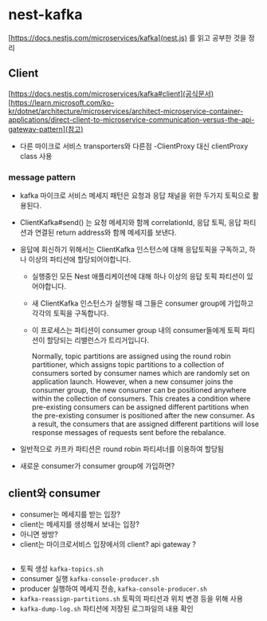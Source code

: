 # nest-kafka

[https://docs.nestjs.com/microservices/kafka](nest.js) 를 읽고 공부한 것을 정리

## Client

[https://docs.nestjs.com/microservices/kafka#client](공식문서)
[https://learn.microsoft.com/ko-kr/dotnet/architecture/microservices/architect-microservice-container-applications/direct-client-to-microservice-communication-versus-the-api-gateway-pattern](참고)

- 다른 마이크로 서비스 transporters와 다른점
  -ClientProxy 대신 clientProxy class 사용

### message pattern

- kafka 마이크로 서비스 메세지 패턴은 요청과 응답 채널을 위한 두가지 토픽으로 활용된다.
- ClientKafka#send() 는 요청 메세지와 함께 correlationId, 응답 토픽, 응답 파티션과 연결된 return address와 함께 메세지를 보낸다.
- 응답에 회신하기 위해서는 ClientKafka 인스턴스에 대해 응답토픽을 구독하고, 하나 이상의 파티션에 할당되어야합니다.

  - 실행중인 모든 Nest 애플리케이션에 대해 하나 이상의 응답 토픽 파티션이 있어야합니다.
  - 새 ClientKafka 인스턴스가 실행될 때 그들은 consumer group에 가입하고 각각의 토픽을 구독합니다.
  - 이 프로세스는 파티션이 consumer group 내의 consumer들에게 토픽 파티션이 할당되는 리밸런스가 트리거입니다.

    Normally, topic partitions are assigned using the round robin partitioner, which assigns topic partitions to a collection of consumers sorted by consumer names which are randomly set on application launch. However, when a new consumer joins the consumer group, the new consumer can be positioned anywhere within the collection of consumers. This creates a condition where pre-existing consumers can be assigned different partitions when the pre-existing consumer is positioned after the new consumer. As a result, the consumers that are assigned different partitions will lose response messages of requests sent before the rebalance.

- 일반적으로 카프카 파티션은 round robin 파티셔너를 이용하여 할당됨
- 새로운 consumer가 consumer group에 가입하면?

## client와 consumer

- consumer는 메세지를 받는 입장?
- client는 메세지를 생성해서 보내는 입장?
- 아니면 쌍방?
- client는 마이크로서비스 입장에서의 client? api gateway ?

##

- 토픽 생성 `kafka-topics.sh`
- consumer 실행 `kafka-console-producer.sh`
- producer 실행하여 메세지 전송, `kafka-console-producer.sh`
- `kafka-reassign-partitions.sh` 토픽의 파티션과 위치 변경 등을 위해 사용
- `kafka-dump-log.sh` 파티션에 저장된 로그파일의 내용 확인
